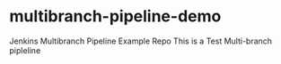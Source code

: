 # multibranch-pipeline-demo
Jenkins Multibranch Pipeline Example Repo
This is a Test Multi-branch pipleline
